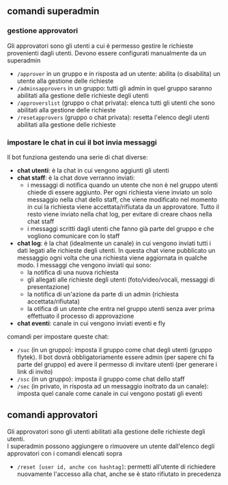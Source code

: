 ## comandi superadmin
### gestione approvatori

Gli approvatori sono gli utenti a cui è permesso gestire le richieste provenienti dagli utenti. Devono essere configurati manualmente da un superadmin

- `/approver` in un gruppo e in risposta ad un utente: abilita (o disabilita) un utente alla gestione delle richieste
- `/adminsapprovers` in un gruppo: tutti gli admin in quel gruppo saranno abilitati alla gestione delle richieste degli utenti
- `/approverslist` (gruppo o chat privata): elenca tutti gli utenti che sono abilitati alla gestione delle richieste
- `/resetapprovers` (gruppo o chat privata): resetta l'elenco degli utenti abilitati alla gestione delle richieste

### impostare le chat in cui il bot invia messaggi

Il bot funziona gestendo una serie di chat diverse:
- **chat utenti**: è la chat in cui vengono aggiunti gli utenti
- **chat staff**: è la chat dove verranno inviati:
  - i messaggi di notifica quando un utente che non è nel gruppo utenti chiede di essere aggiunto. Per ogni richiesta viene inviato un solo messaggio nella chat dello staff, che viene modificato nel momento in cui la richiesta viene accettata/rifiutata da un approvatore. Tutto il resto viene inviato nella chat log, per evitare di creare chaos nella chat staff
  - i messaggi scritti dagli utenti che fanno già parte del gruppo e che vogliono comunicare con lo staff
- **chat log**: è la chat (idealmente un canale) in cui vengono inviati tutti i dati legati alle richieste degli utenti. In questa chat viene pubblicato un messaggio ogni volta che una richiesta viene aggiornata in qualche modo. I messaggi che vengono inviati qui sono:
  - la notifica di una nuova richiesta
  - gli allegati alle richieste degli utenti (foto/video/vocali, messaggi di presentazione)
  - la notifica di un'azione da parte di un admin (richiesta accettata/rifiutata)
  - la otifica di un utente che entra nel gruppo utenti senza aver prima effettuato il processo di approvazione
- **chat eventi**: canale in cui vengono inviati eventi e fly

comandi per impostare queste chat:
- `/suc` (in un gruppo): imposta il gruppo come chat degli utenti (gruppo flytek). Il bot dovrà obbligatoriamente essere admin (per sapere chi fa parte del gruppo) ed avere il permesso di invitare utenti (per generare i link di invito)
- `/ssc` (in un gruppo): imposta il gruppo come chat dello staff
- `/sec` (in privato, in risposta ad un messaggio inoltrato da un canale): imposta quel canale come canale in cui vengono postati gli eventi

## comandi approvatori

Gli approvatori sono gli utenti abilitati alla gestione delle richieste degli utenti.  
I superadmin possono aggiungere o rimuovere un utente dall'elenco degli approvatori con i comandi elencati sopra

- `/reset [user id, anche con hashtag]`: permetti all'utente di richiedere nuovamente l'accesso alla chat, anche se è stato rifiutato in precedenza
